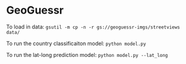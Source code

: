 # GeoGuessr

To load in data:
`gsutil -m cp -n -r gs://geoguessr-imgs/streetviews data/`

To run the country classificaiton model:
`python model.py`

To run the lat-long prediction model:
`python model.py --lat_long`

